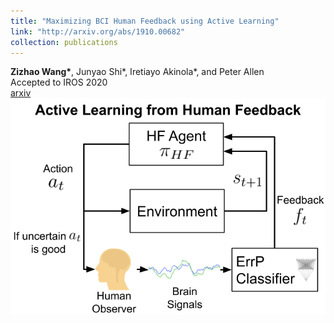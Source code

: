 ```yaml
---
title: "Maximizing BCI Human Feedback using Active Learning"
link: "http://arxiv.org/abs/1910.00682"
collection: publications
---
```

**Zizhao Wang\***, Junyao Shi\*, Iretiayo Akinola\*, and Peter Allen<br/>Accepted to IROS 2020<br/>[arxiv](https://arxiv.org/abs/2008.04873) <br/><img src='/images/Activate_BCI_Learning.png'>

